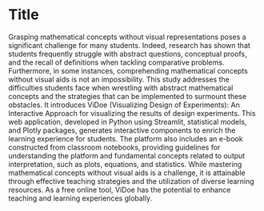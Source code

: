 <a name="00-ViDoe-Introduction"></a>
# Title

Grasping mathematical concepts without visual representations poses a significant challenge for many students. Indeed, research has shown that students frequently struggle with abstract questions, conceptual proofs, and the recall of definitions when tackling comparative problems. Furthermore, in some instances, comprehending mathematical concepts without visual aids is not an impossibility. This study addresses the difficulties students face when wrestling with abstract mathematical concepts and the strategies that can be implemented to surmount these obstacles. It introduces ViDoe (Visualizing Design of Experiments): An Interactive Approach for visualizing the results of design experiments. This web application, developed in Python using Streamlit, statistical models, and Plotly packages, generates interactive components to enrich the learning experience for students. The platform also includes an e-book constructed from classroom notebooks, providing guidelines for understanding the platform and fundamental concepts related to output interpretation, such as plots, equations, and statistics. While mastering mathematical concepts without visual aids is a challenge, it is attainable through effective teaching strategies and the utilization of diverse learning resources. As a free online tool, ViDoe has the potential to enhance teaching and learning experiences globally.
